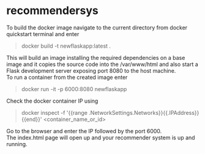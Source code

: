 # recommendersys
To build the docker image navigate to the current directory from docker quickstart terminal and enter<br/>
  >docker build -t newflaskapp:latest .<br/>
  
This will build an image installing the required dependencies on a base image and it copies the source code into the /var/www/html and also start a Flask development server exposing port 8080 to the host machine.<br/>
To run a container from the created image enter<br/>
  >docker run -it -p 6000:8080 newflaskapp<br/>
  
Check the docker container IP using <br/>
  >docker inspect -f '{{range .NetworkSettings.Networks}}{{.IPAddress}}{{end}}' <container_name_or_id><br/>
  
Go to the browser and enter the IP followed by the port 6000.<br/>
The index.html page will open up and your recommender system is up and running.<br/>
